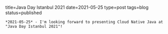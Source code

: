 
title=Java Day Istanbul 2021 
date=2021-05-25
type=post
tags=blog
status=published
~~~~~~
*2021-05-25* - I'm looking forward to presenting Cloud Native Java at "Java Day Istanbul 2021"! 
            